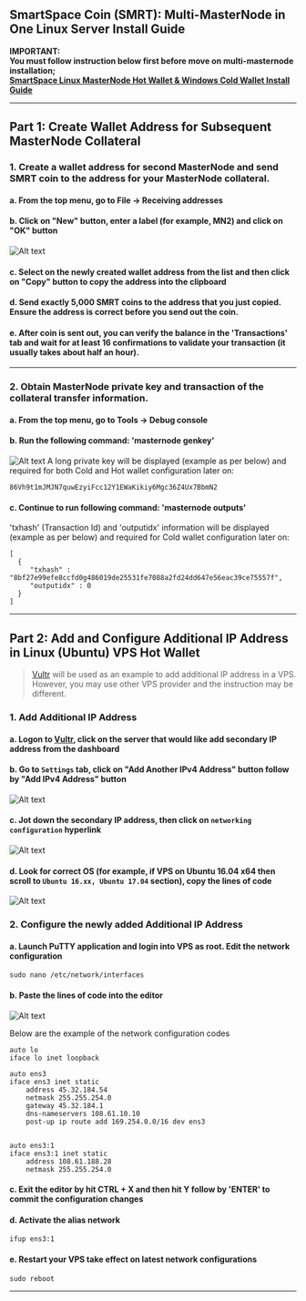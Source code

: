 ## SmartSpace Coin (SMRT): Multi-MasterNode in One Linux Server Install Guide

**IMPORTANT:**<br>
**You must follow instruction below first before move on multi-masternode installation;**<br>
**[SmartSpace Linux MasterNode Hot Wallet & Windows Cold Wallet Install Guide](SMRT_Masternode_Linux_Win_Guide.md)**
 
---
 
## **Part 1**: Create Wallet Address for Subsequent MasterNode Collateral

### 1. Create a wallet address for second MasterNode and send SMRT coin to the address for your MasterNode collateral.

#### a. From the top menu, go to File -> Receiving addresses
#### b. Click on "New" button, enter a label (for example, MN2) and click on "OK" button
![Alt text](https://github.com/ButterX/SmartSpaceCoin/blob/master/images/smrt-windows-wallet-second-address.png "Second Wallet Address")
#### c. Select on the newly created wallet address from the list and then click on "Copy" button to copy the address into the clipboard
#### d. Send exactly 5,000 SMRT coins to the address that you just copied. Ensure the address is correct before you send out the coin.
#### e. After coin is sent out, you can verify the balance in the 'Transactions' tab and wait for at least 16 confirmations to validate your transaction (it usually takes about half an hour).

---

### 2. Obtain MasterNode private key and transaction of the collateral transfer information.
#### a. From the top menu, go to Tools -> Debug console
#### b. Run the following command: 'masternode genkey'
![Alt text](https://github.com/ButterX/SmartSpaceCoin/blob/master/images/smrt-windows-wallet-genkey.png "Wallet masternode genkey")
A long private key will be displayed (example as per below) and required for both Cold and Hot wallet configuration later on:
```
86Vh9t1mJMJN7quwEzyiFcc12Y1EWaKikiy6Mgc36Z4Ux7BbmN2
```

#### c. Continue to run following command: 'masternode outputs'
'txhash' (Transaction Id) and 'outputidx' information will be displayed (example as per below) and required for Cold wallet configuration later on:
```
[
  {
     "txhash" : "8bf27e99efe8ccfd0g486019de25531fe7088a2fd24dd647e56eac39ce75557f",
     "outputidx" : 0
  }
]
```

---
 
## **Part 2**: Add and Configure Additional IP Address in Linux (Ubuntu) VPS Hot Wallet

> <a href="https://www.vultr.com/?ref=7414835" target="_blank">Vultr</a> will be used as an example to add additional IP address in a VPS. However, you may use other VPS provider and the instruction may be different.
 
### 1. Add Additional IP Address
 
#### a. Logon to <a href="https://www.vultr.com/?ref=7414835" target="_blank">Vultr</a>, click on the server that would like add secondary IP address from the dashboard
#### b. Go to `Settings` tab, click on "Add Another IPv4 Address" button follow by "Add IPv4 Address" button
![Alt text](https://github.com/ButterX/SmartSpaceCoin/blob/master/images/smrt-vultr-vps-add-secondary-ip-1.png "Vultr.com create secondary IP")
#### c. Jot down the secondary IP address, then click on `networking configuration` hyperlink
![Alt text](https://github.com/ButterX/SmartSpaceCoin/blob/master/images/smrt-vultr-vps-add-secondary-ip-2.png "Vultr.com new secondary IP")
#### d. Look for correct OS (for example, if VPS on Ubuntu 16.04 x64 then scroll to `Ubuntu 16.xx, Ubuntu 17.04` section), copy the lines of code
![Alt text](https://github.com/ButterX/SmartSpaceCoin/blob/master/images/smrt-vultr-vps-secondary-ip-command.png "Vultr.com secondary IP commands")
 
### 2. Configure the newly added Additional IP Address
 
#### a. Launch PuTTY application and login into VPS as root. Edit the network configuration

```
sudo nano /etc/network/interfaces
```

#### b. Paste the lines of code into the editor
![Alt text](https://github.com/ButterX/SmartSpaceCoin/blob/master/images/smrt-vultr-vps-interfaces-configuration.png "VPS Interfaces Configuration")

Below are the example of the network configuration codes
```
auto lo
iface lo inet loopback
 
auto ens3
iface ens3 inet static
	address 45.32.184.54
	netmask 255.255.254.0
	gateway 45.32.184.1
	dns-nameservers 108.61.10.10
	post-up ip route add 169.254.0.0/16 dev ens3
 
 
auto ens3:1
iface ens3:1 inet static
	address 108.61.188.28
	netmask 255.255.254.0
```

#### c. Exit the editor by hit CTRL + X and then hit Y follow by 'ENTER' to commit the configuration changes
#### d. Activate the alias network

```
ifup ens3:1
```

#### e. Restart your VPS take effect on latest network configurations

```
sudo reboot
```

---
 
